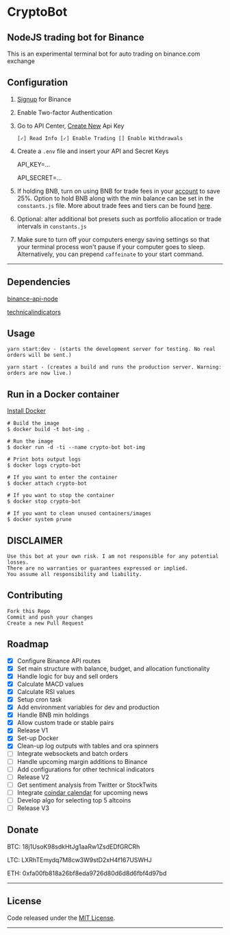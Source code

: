 # CryptoBot

## NodeJS trading bot for Binance

This is an experimental terminal bot for auto trading on binance.com exchange

## Configuration

1.  [Signup](https://www.binance.com/?ref=11635276) for Binance
2.  Enable Two-factor Authentication
3.  Go to API Center, [Create New](https://www.binance.com/userCenter/createApi.html) Api Key

        [✓] Read Info [✓] Enable Trading [] Enable Withdrawals

4.  Create a `.env` file and insert your API and Secret Keys

    API_KEY=...

    API_SECRET=...

5.  If holding BNB, turn on using BNB for trade fees in your [account](https://www.binance.com/userCenter/myAccount.html) to save 25%. Option to hold BNB along with the min balance can be set in the `constants.js` file. More about trade fees and tiers can be found [here](https://www.binance.com/en/fee/schedule).

6.  Optional: alter additional bot presets such as portfolio allocation or trade intervals in `constants.js`
7.  Make sure to turn off your computers energy saving settings so that your terminal process won't pause if your computer goes to sleep. Alternatively, you can prepend `caffeinate` to your start command.

---

## Dependencies

[binance-api-node](https://github.com/binance-exchange/binance-api-node)

[technicalindicators](https://github.com/anandanand84/technicalindicators)

## Usage

    yarn start:dev - (starts the development server for testing. No real orders will be sent.)

    yarn start - (creates a build and runs the production server. Warning: orders are now live.)

## Run in a Docker container

[Install Docker](https://docs.docker.com/install/)

    # Build the image
    $ docker build -t bot-img .

    # Run the image
    $ docker run -d -ti --name crypto-bot bot-img

    # Print bots output logs
    $ docker logs crypto-bot

    # If you want to enter the container
    $ docker attach crypto-bot

    # If you want to stop the container
    $ docker stop crypto-bot

    # If you want to clean unused containers/images
    $ docker system prune

## DISCLAIMER

    Use this bot at your own risk. I am not responsible for any potential losses.
    There are no warranties or guarantees expressed or implied.
    You assume all responsibility and liability.

## Contributing

    Fork this Repo
    Commit and push your changes
    Create a new Pull Request

## Roadmap

- [x] Configure Binance API routes
- [x] Set main structure with balance, budget, and allocation functionality
- [x] Handle logic for buy and sell orders
- [x] Calculate MACD values
- [x] Calculate RSI values
- [x] Setup cron task
- [x] Add environment variables for dev and production
- [x] Handle BNB min holdings
- [x] Allow custom trade or stable pairs
- [x] Release V1
- [x] Set-up Docker
- [x] Clean-up log outputs with tables and ora spinners
- [ ] Integrate websockets and batch orders
- [ ] Handle upcoming margin additions to Binance
- [ ] Add configurations for other technical indicators
- [ ] Release V2
- [ ] Get sentiment analysis from Twitter or StockTwits
- [ ] Integrate [coindar calendar](https://coindar.org) for upcoming news
- [ ] Develop algo for selecting top 5 altcoins
- [ ] Release V3

## Donate

BTC: 18j1UsoK98sdkHtJg1aaRw1ZsdEDfGRCRh

LTC: LXRhTEmydq7M8cw3W9stD2xH4f167USWHJ

ETH: 0xfa00fb818a26bf8eda9726d80d6d8d6fbf4d97bd

---

## License

Code released under the [MIT License](https://opensource.org/licenses/MIT).

---
